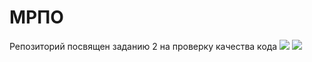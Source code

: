 # МРПО
Репозиторий посвящен заданию 2 на проверку качества кода
<a href="https://asciinema.org/a/664965" target="_blank"><img src="https://asciinema.org/a/664965.svg" /></a>
<a href="https://geo-viz.com/wp-content/uploads/2021/08/software-maintenance.jpg"><img src="[https://asciinema.org/a/664965.svg](https://geo-viz.com/wp-content/uploads/2021/08/software-maintenance.jpg)" /></a>
